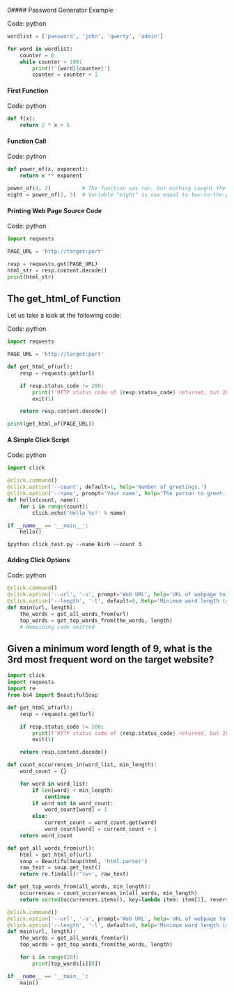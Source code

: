 0#### Password Generator Example

Code: python

```python
wordlist = ['password', 'john', 'qwerty', 'admin']

for word in wordlist:
    counter = 0
    while counter < 100:
        print(f'{word}{counter}')
        counter = counter + 1
```

#### First Function

Code: python

```python
def f(x):
    return 2 * x + 5
```
#### Function Call

Code: python

```python
def power_of(x, exponent):
    return x ** exponent

power_of(4, 2)  		# The function was run, but nothing caught the return value.
eight = power_of(2, 3)  # Variable "eight" is now equal to two-to-the-power-of-three.

```

#### Printing Web Page Source Code

Code: python

```python
import requests

PAGE_URL = 'http://target:port'

resp = requests.get(PAGE_URL)
html_str = resp.content.decode()
print(html_str)
```

## The get_html_of Function

Let us take a look at the following code:

Code: python

```python
import requests

PAGE_URL = 'http://target:port'

def get_html_of(url):
    resp = requests.get(url)

    if resp.status_code != 200:
        print(f'HTTP status code of {resp.status_code} returned, but 200 was expected. Exiting...')
        exit(1)

    return resp.content.decode()

print(get_html_of(PAGE_URL))


```

#### A Simple Click Script

Code: python

```python
import click

@click.command()
@click.option('--count', default=1, help='Number of greetings.')
@click.option('--name', prompt='Your name', help='The person to greet.')
def hello(count, name):
    for i in range(count):
        click.echo('Hello %s!' % name)

if __name__ == '__main__':
    hello()
```

```cmd-session
$python click_test.py --name Birb --count 3
```

#### Adding Click Options

Code: python

```python
@click.command()
@click.option('--url', '-u', prompt='Web URL', help='URL of webpage to extract from.')
@click.option('--length', '-l', default=0, help='Minimum word length (default: 0, no limit).')
def main(url, length):
    the_words = get_all_words_from(url)
    top_words = get_top_words_from(the_words, length)
    # Remaining code omitted
```
## Given a minimum word length of 9, what is the 3rd most frequent word on the target website?
```python
import click
import requests
import re
from bs4 import BeautifulSoup

def get_html_of(url):
    resp = requests.get(url)

    if resp.status_code != 200:
        print(f'HTTP status code of {resp.status_code} returned, but 200 was expected. Exiting...')
        exit(1)

    return resp.content.decode()

def count_occurrences_in(word_list, min_length):
    word_count = {}

    for word in word_list:
        if len(word) < min_length:
            continue
        if word not in word_count:
            word_count[word] = 1
        else:
            current_count = word_count.get(word)
            word_count[word] = current_count + 1
    return word_count

def get_all_words_from(url):
    html = get_html_of(url)
    soup = BeautifulSoup(html, 'html.parser')
    raw_text = soup.get_text()
    return re.findall(r'\w+', raw_text)

def get_top_words_from(all_words, min_length):
    occurrences = count_occurrences_in(all_words, min_length)
    return sorted(occurrences.items(), key=lambda item: item[1], reverse=True)

@click.command()
@click.option('--url', '-u', prompt='Web URL', help='URL of webpage to extract from.')
@click.option('--length', '-l', default=0, help='Minimum word length (default: 0, no limit).')
def main(url, length):
    the_words = get_all_words_from(url)
    top_words = get_top_words_from(the_words, length)

    for i in range(10):
        print(top_words[i][0])

if __name__ == '__main__':
    main()
```